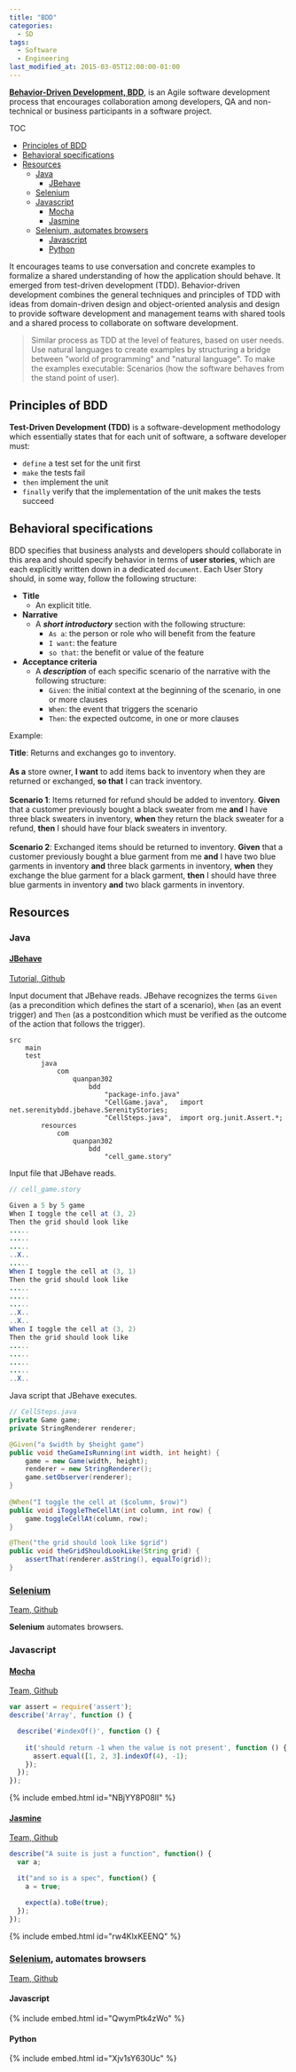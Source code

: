 ```yaml
---
title: "BDD"
categories:
  - SD
tags:
  - Software
  - Engineering
last_modified_at: 2015-03-05T12:00:00-01:00
---
```


**[Behavior-Driven Development, BDD](https://en.wikipedia.org/wiki/Behavior-driven_development)**, is an Agile software development process that encourages collaboration among developers, QA and non-technical or business participants in a software project.

TOC

- [Principles of BDD](#principles-of-bdd)
- [Behavioral specifications](#behavioral-specifications)
- [Resources](#resources)
  - [Java](#java)
    - [JBehave](#jbehave)
  - [Selenium](#selenium)
  - [Javascript](#javascript)
    - [Mocha](#mocha)
    - [Jasmine](#jasmine)
  - [Selenium, automates browsers](#selenium-automates-browsers)
    - [Javascript](#javascript-1)
    - [Python](#python)


It encourages teams to use conversation and concrete examples to formalize a shared understanding of how the application should behave. It emerged from test-driven development (TDD). Behavior-driven development combines the general techniques and principles of TDD with ideas from domain-driven design and object-oriented analysis and design to provide software development and management teams with shared tools and a shared process to collaborate on software development.

> Similar process as TDD at the level of features, based on user needs.
> Use natural languages to create examples by structuring a bridge between "world of programming" and "natural language".
> To make the examples executable: Scenarios (how the software behaves from the stand point of user).

## Principles of BDD

**Test-Driven Development (TDD)** is a software-development methodology which essentially states that for each unit of software, a software developer must:

- `define` a test set for the unit first
- `make` the tests fail
- `then` implement the unit
- `finally` verify that the implementation of the unit makes the tests succeed


## Behavioral specifications

BDD specifies that business analysts and developers should collaborate in this area and should specify behavior in terms of **user stories**, which are each explicitly written down in a dedicated `document`. Each User Story should, in some way, follow the following structure:

- **Title**
  - An explicit title.
- **Narrative**
  - A **_short introductory_** section with the following structure:
    - `As a`: the person or role who will benefit from the feature
    - `I want`: the feature
    - `so that`: the benefit or value of the feature
- **Acceptance criteria**
  - A **_description_** of each specific scenario of the narrative with the following structure:
    - `Given`: the initial context at the beginning of the scenario, in one or more clauses
    - `When`: the event that triggers the scenario
    - `Then`: the expected outcome, in one or more clauses


Example:

**Title**: Returns and exchanges go to inventory.
<br><br>
**As a** store owner,
**I want** to add items back to inventory when they are returned or exchanged,
**so that** I can track inventory.
<br><br>
**Scenario 1**: Items returned for refund should be added to inventory.
**Given** that a customer previously bought a black sweater from me
**and** I have three black sweaters in inventory,
**when** they return the black sweater for a refund,
**then** I should have four black sweaters in inventory.
<br><br>
**Scenario 2**: Exchanged items should be returned to inventory.
**Given** that a customer previously bought a blue garment from me
**and** I have two blue garments in inventory
**and** three black garments in inventory,
**when** they exchange the blue garment for a black garment,
**then** I should have three blue garments in inventory
**and** two black garments in inventory.


## Resources

### Java

#### [JBehave](https://jbehave.org/)
[Tutorial, Github](https://github.com/jbehave/jbehave-tutorial)

Input document that JBehave reads.
JBehave recognizes the terms `Given` (as a precondition which defines the start of a scenario), `When` (as an event trigger) and `Then` (as a postcondition which must be verified as the outcome of the action that follows the trigger).

```
src
    main
    test
        java
            com
                quanpan302
                    bdd
                        "package-info.java"
                        "CellGame.java",   import net.serenitybdd.jbehave.SerenityStories;
                        "CellSteps.java",  import org.junit.Assert.*;
        resources
            com
                quanpan302
                    bdd
                        "cell_game.story"
```

Input file that JBehave reads.

```java
// cell_game.story

Given a 5 by 5 game
When I toggle the cell at (3, 2)
Then the grid should look like
.....
.....
.....
..X..
.....
When I toggle the cell at (3, 1)
Then the grid should look like
.....
.....
.....
..X..
..X..
When I toggle the cell at (3, 2)
Then the grid should look like
.....
.....
.....
.....
..X..
```

Java script that JBehave executes.

```java
// CellSteps.java
private Game game;
private StringRenderer renderer;

@Given("a $width by $height game")
public void theGameIsRunning(int width, int height) {
    game = new Game(width, height);
    renderer = new StringRenderer();
    game.setObserver(renderer);
}
    
@When("I toggle the cell at ($column, $row)")
public void iToggleTheCellAt(int column, int row) {
    game.toggleCellAt(column, row);
}

@Then("the grid should look like $grid")
public void theGridShouldLookLike(String grid) {
    assertThat(renderer.asString(), equalTo(grid));
}
```

### [Selenium](https://www.selenium.dev/)
[Team, Github](https://github.com/SeleniumHQ)

**Selenium** automates browsers.

### Javascript

#### [Mocha](https://mochajs.org/)
[Team, Github](https://github.com/mochajs)

```javascript
var assert = require('assert');
describe('Array', function () {

  describe('#indexOf()', function () {
  
    it('should return -1 when the value is not present', function () {
      assert.equal([1, 2, 3].indexOf(4), -1);
    });
  });
});
```

{% include embed.html id="NBjYY8P08lI" %}

#### [Jasmine](https://jasmine.github.io/)
[Team, Github](https://github.com/jasmine)

```javascript
describe("A suite is just a function", function() {
  var a;

  it("and so is a spec", function() {
    a = true;

    expect(a).toBe(true);
  });
});
```

{% include embed.html id="rw4KlxKEENQ" %}

### [Selenium](https://www.selenium.dev/), automates browsers
[Team, Github](https://github.com/SeleniumHQ)

#### Javascript

{% include embed.html id="QwymPtk4zWo" %}

#### Python

{% include embed.html id="Xjv1sY630Uc" %}
